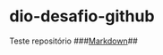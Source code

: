 # dio-desafio-github
Teste repositório
###[Markdown](https://www.markdownguide.org/basic-syntax/)##
